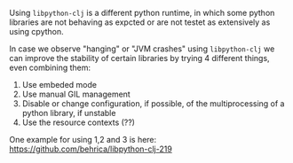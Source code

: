 
Using `libpython-clj` is a different python runtime, in which some python libraries are not behaving as expcted or are not testet as extensively 
as using cpython.

In case we observe "hanging" or "JVM crashes" using `libpython-clj`
we can improve the stability of certain libraries by trying 4 different things, even combining them:


1. Use embeded mode
2. Use manual GIL management
3. Disable or change configuration, if possible, of the multiprocessing of a python library, if unstable
4. Use the resource contexts (??)

One example for using 1,2 and 3 is here:
https://github.com/behrica/libpython-clj-219
